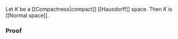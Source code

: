Let $K$ be a [[Compactness|compact]] [[Hausdorff]] space. 
Then $K$ is [[Normal space]].

### Proof
